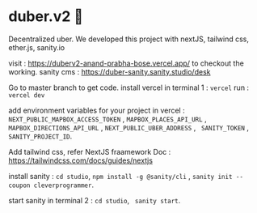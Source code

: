 # duber.v2 🚕
Decentralized uber. We developed this project with nextJS, tailwind css, ether.js, sanity.io

visit : https://duberv2-anand-prabha-bose.vercel.app/ to checkout the working.
sanity cms : https://duber-sanity.sanity.studio/desk

Go to master branch to get code.
install vercel in terminal 1 : ```vercel```
run : ```vercel dev```

add environment variables for your project in vercel : ```NEXT_PUBLIC_MAPBOX_ACCESS_TOKEN``` , ``` MAPBOX_PLACES_API_URL ``` , ``` MAPBOX_DIRECTIONS_API_URL``` , ``` NEXT_PUBLIC_UBER_ADDRESS ``` , ``` SANITY_TOKEN``` , ``` SANITY_PROJECT_ID```.

Add tailwind css, refer NextJS fraamework Doc : https://tailwindcss.com/docs/guides/nextjs

install sanity :
```cd studio```, 
```npm install -g @sanity/cli``` ,
```sanity init --coupon cleverprogrammer```.

start sanity in terminal 2 : ```cd studio```, ``` sanity start```.





